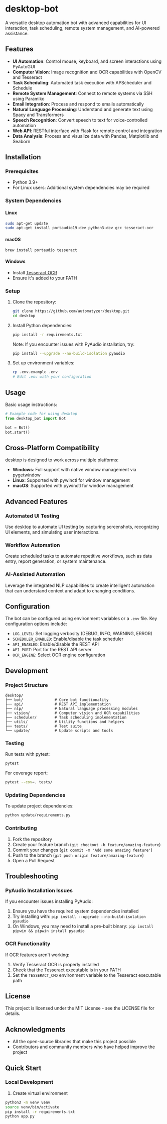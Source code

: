 # desktop-bot

A versatile desktop automation bot with advanced capabilities for UI interaction, task scheduling, remote system management, and AI-powered assistance.

## Features

- **UI Automation**: Control mouse, keyboard, and screen interactions using PyAutoGUI
- **Computer Vision**: Image recognition and OCR capabilities with OpenCV and Tesseract
- **Task Scheduling**: Automated task execution with APScheduler and Schedule
- **Remote System Management**: Connect to remote systems via SSH using Paramiko
- **Email Integration**: Process and respond to emails automatically
- **Natural Language Processing**: Understand and generate text using Spacy and Transformers
- **Speech Recognition**: Convert speech to text for voice-controlled automation
- **Web API**: RESTful interface with Flask for remote control and integration
- **Data Analysis**: Process and visualize data with Pandas, Matplotlib and Seaborn

## Installation

### Prerequisites

- Python 3.9+ 
- For Linux users: Additional system dependencies may be required

### System Dependencies

#### Linux
```bash
sudo apt-get update
sudo apt-get install portaudio19-dev python3-dev gcc tesseract-ocr
```

#### macOS
```bash
brew install portaudio tesseract
```

#### Windows
- Install [Tesseract OCR](https://github.com/UB-Mannheim/tesseract/wiki)
- Ensure it's added to your PATH

### Setup

1. Clone the repository:
   ```bash
   git clone https://github.com/automatyzer/desktop.git
   cd desktop
   ```

2. Install Python dependencies:
   ```bash
   pip install -r requirements.txt
   ```

   Note: If you encounter issues with PyAudio installation, try:
   ```bash
   pip install --upgrade --no-build-isolation pyaudio
   ```

3. Set up environment variables:
   ```bash
   cp .env.example .env
   # Edit .env with your configuration
   ```

## Usage

Basic usage instructions:

```python
# Example code for using desktop
from desktop_bot import Bot

bot = Bot()
bot.start()
```

## Cross-Platform Compatibility

desktop is designed to work across multiple platforms:
- **Windows**: Full support with native window management via pygetwindow
- **Linux**: Supported with pywinctl for window management
- **macOS**: Supported with pywinctl for window management

## Advanced Features

### Automated UI Testing
Use desktop to automate UI testing by capturing screenshots, recognizing UI elements, and simulating user interactions.

### Workflow Automation
Create scheduled tasks to automate repetitive workflows, such as data entry, report generation, or system maintenance.

### AI-Assisted Automation
Leverage the integrated NLP capabilities to create intelligent automation that can understand context and adapt to changing conditions.

## Configuration

The bot can be configured using environment variables or a `.env` file. Key configuration options include:

- `LOG_LEVEL`: Set logging verbosity (DEBUG, INFO, WARNING, ERROR)
- `SCHEDULER_ENABLED`: Enable/disable the task scheduler
- `API_ENABLED`: Enable/disable the REST API
- `API_PORT`: Port for the REST API server
- `OCR_ENGINE`: Select OCR engine configuration

## Development

### Project Structure
```
desktop/
├── bot/              # Core bot functionality
├── api/              # REST API implementation
├── nlp/              # Natural language processing modules
├── vision/           # Computer vision and OCR capabilities
├── scheduler/        # Task scheduling implementation
├── utils/            # Utility functions and helpers
├── tests/            # Test suite
└── update/           # Update scripts and tools
```

### Testing

Run tests with pytest:

```bash
pytest
```

For coverage report:

```bash
pytest --cov=. tests/
```

### Updating Dependencies

To update project dependencies:

```bash
python update/requirements.py
```

### Contributing

1. Fork the repository
2. Create your feature branch (`git checkout -b feature/amazing-feature`)
3. Commit your changes (`git commit -m 'Add some amazing feature'`)
4. Push to the branch (`git push origin feature/amazing-feature`)
5. Open a Pull Request

## Troubleshooting

### PyAudio Installation Issues
If you encounter issues installing PyAudio:

1. Ensure you have the required system dependencies installed
2. Try installing with: `pip install --upgrade --no-build-isolation pyaudio`
3. On Windows, you may need to install a pre-built binary: `pip install pipwin && pipwin install pyaudio`

### OCR Functionality
If OCR features aren't working:
1. Verify Tesseract OCR is properly installed
2. Check that the Tesseract executable is in your PATH
3. Set the `TESSERACT_CMD` environment variable to the Tesseract executable path

## License

This project is licensed under the MIT License - see the LICENSE file for details.

## Acknowledgments

- All the open-source libraries that make this project possible
- Contributors and community members who have helped improve the project

## Quick Start

### Local Development
1. Create virtual environment
```bash
python3 -m venv venv
source venv/bin/activate
pip install -r requirements.txt
python app.py
```
